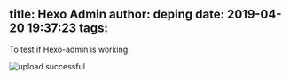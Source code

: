 title: Hexo Admin
author: deping
date: 2019-04-20 19:37:23
tags:
---
To test if Hexo-admin is working.


![upload successful](/images/pasted-0.png)